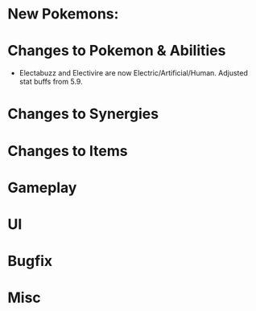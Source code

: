 # New Pokemons:

# Changes to Pokemon & Abilities

- Electabuzz and Electivire are now Electric/Artificial/Human. Adjusted stat buffs from 5.9.

# Changes to Synergies

# Changes to Items

# Gameplay

# UI

# Bugfix

# Misc

